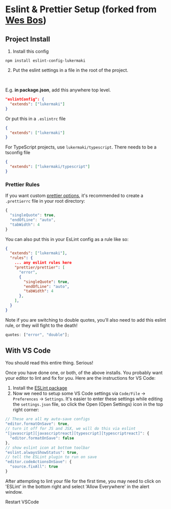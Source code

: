 # Eslint & Prettier Setup (forked from [Wes Bos](https://github.com/wesbos/eslint-config-wesbos))


## Project Install
1. Install this config

```
npm install eslint-config-lukermaki
```
2. Put the eslint settings in a file in the root of the project.

<br />

E.g. **in package.json**, add this anywhere top level.

```json
"eslintConfig": {
  "extends": ["lukermaki"]
}
```

Or put this in a `.eslintrc` file

```json
{
  "extends": ["lukermaki"]
}
```

For TypeScript projects, use `lukermaki/typescript`. There needs to be a tsconfig file

```json
{
  "extends": ["lukermaki/typescript"]
}
```


### Prettier Rules
If you want custom [prettier options](https://prettier.io/docs/en/options.html), it's recommended to create a `.prettierrc` file in your root directory:

```js
{
  "singleQuote": true,
  "endOfLine": "auto",
  "tabWidth": 4
}
```

You can also put this in your EsLint config as a rule like so:

```json
{
  "extends": ["lukermaki"],
  "rules": {
    ... any eslint rules here
    "prettier/prettier": [
      "error",
      {
        "singleQuote": true,
        "endOfLine": "auto",
        "tabWidth": 4
      },
    ],
  }
}
```

Note if you are switching to double quotes, you'll also need to add this eslint rule, or they will fight to the death!

```js
quotes: ["error", "double"];
```

## With VS Code

You should read this entire thing. Serious!

Once you have done one, or both, of the above installs. You probably want your editor to lint and fix for you. Here are the instructions for VS Code:

1. Install the [ESLint package](https://marketplace.visualstudio.com/items?itemName=dbaeumer.vscode-eslint)
2. Now we need to setup some VS Code settings via `Code/File` → `Preferences` → `Settings`. It's easier to enter these settings while editing the `settings.json` file, so click the Open (Open Settings) icon in the top right corner:

```js
// These are all my auto-save configs
"editor.formatOnSave": true,
// turn it off for JS and JSX, we will do this via eslint
"[javascript][javascriptreact][typescript][typescriptreact]": {
  "editor.formatOnSave": false
},
// show eslint icon at bottom toolbar
"eslint.alwaysShowStatus": true,
// tell the ESLint plugin to run on save
"editor.codeActionsOnSave": {
  "source.fixAll": true
}
```

After attempting to lint your file for the first time, you may need to click on 'ESLint' in the bottom right and select 'Allow Everywhere' in the alert window.

Restart VSCode

